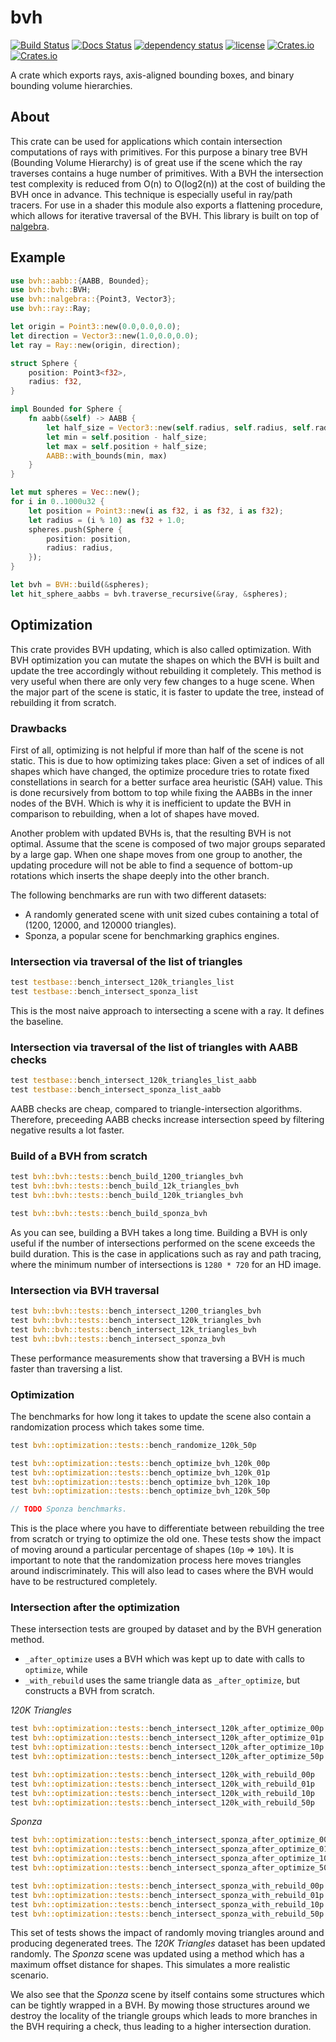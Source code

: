 # bvh
[![Build Status](https://travis-ci.org/svenstaro/bvh.svg?branch=master)](https://travis-ci.org/svenstaro/bvh)
[![Docs Status](https://docs.rs/bvh/badge.svg)](https://docs.rs/bvh)
[![dependency status](https://deps.rs/repo/github/svenstaro/bvh/status.svg)](https://deps.rs/repo/github/svenstaro/bvh)
[![license](http://img.shields.io/badge/license-MIT-blue.svg)](https://github.com/svenstaro/bvh/blob/master/LICENSE)
[![Crates.io](https://img.shields.io/crates/v/bvh.svg)](https://crates.io/crates/bvh)
[![Crates.io](https://img.shields.io/crates/d/bvh.svg)](https://crates.io/crates/bvh)

A crate which exports rays, axis-aligned bounding boxes, and binary bounding
volume hierarchies.

## About

This crate can be used for applications which contain intersection computations of rays
with primitives. For this purpose a binary tree BVH (Bounding Volume Hierarchy) is of great
use if the scene which the ray traverses contains a huge number of primitives. With a BVH the
intersection test complexity is reduced from O(n) to O(log2(n)) at the cost of building
the BVH once in advance. This technique is especially useful in ray/path tracers. For
use in a shader this module also exports a flattening procedure, which allows for
iterative traversal of the BVH.
This library is built on top of [nalgebra](http://nalgebra.org/).

## Example

```rust
use bvh::aabb::{AABB, Bounded};
use bvh::bvh::BVH;
use bvh::nalgebra::{Point3, Vector3};
use bvh::ray::Ray;

let origin = Point3::new(0.0,0.0,0.0);
let direction = Vector3::new(1.0,0.0,0.0);
let ray = Ray::new(origin, direction);

struct Sphere {
    position: Point3<f32>,
    radius: f32,
}

impl Bounded for Sphere {
    fn aabb(&self) -> AABB {
        let half_size = Vector3::new(self.radius, self.radius, self.radius);
        let min = self.position - half_size;
        let max = self.position + half_size;
        AABB::with_bounds(min, max)
    }
}

let mut spheres = Vec::new();
for i in 0..1000u32 {
    let position = Point3::new(i as f32, i as f32, i as f32);
    let radius = (i % 10) as f32 + 1.0;
    spheres.push(Sphere {
        position: position,
        radius: radius,
    });
}

let bvh = BVH::build(&spheres);
let hit_sphere_aabbs = bvh.traverse_recursive(&ray, &spheres);
```

## Optimization

This crate provides BVH updating, which is also called optimization. With BVH optimization
you can mutate the shapes on which the BVH is built and update the tree accordingly without rebuilding it completely.
This method is very useful when there are only very few changes to a huge scene. When the major part of the scene is static,
it is faster to update the tree, instead of rebuilding it from scratch.

### Drawbacks

First of all, optimizing is not helpful if more than half of the scene is not static.
This is due to how optimizing takes place:
Given a set of indices of all shapes which have changed, the optimize procedure tries to rotate fixed constellations
in search for a better surface area heuristic (SAH) value. This is done recursively from bottom to top while fixing the AABBs
in the inner nodes of the BVH. Which is why it is inefficient to update the BVH in comparison to rebuilding, when a lot
of shapes have moved.

Another problem with updated BVHs is, that the resulting BVH is not optimal. Assume that the scene is composed of two major
groups separated by a large gap. When one shape moves from one group to another, the updating procedure will not be able to
find a sequence of bottom-up rotations which inserts the shape deeply into the other branch.

The following benchmarks are run with two different datasets:
* A randomly generated scene with unit sized cubes containing a total of (1200, 12000, and 120000 triangles).
* Sponza, a popular scene for benchmarking graphics engines.

### Intersection via traversal of the list of triangles

```rust
test testbase::bench_intersect_120k_triangles_list                       ... bench:   1,018,566 ns/iter (+/- 91,405)
test testbase::bench_intersect_sponza_list                               ... bench:     669,474 ns/iter (+/- 18,928)
```

This is the most naive approach to intersecting a scene with a ray. It defines the baseline.

### Intersection via traversal of the list of triangles with AABB checks

```rust
test testbase::bench_intersect_120k_triangles_list_aabb                  ... bench:     400,877 ns/iter (+/- 23,775)
test testbase::bench_intersect_sponza_list_aabb                          ... bench:     206,014 ns/iter (+/- 4,508)
```

AABB checks are cheap, compared to triangle-intersection algorithms. Therefore, preceeding AABB checks
increase intersection speed by filtering negative results a lot faster.

### Build of a BVH from scratch

```rust
test bvh::bvh::tests::bench_build_1200_triangles_bvh                     ... bench:   1,300,824 ns/iter (+/- 32,262)
test bvh::bvh::tests::bench_build_12k_triangles_bvh                      ... bench:  15,327,304 ns/iter (+/- 360,985)
test bvh::bvh::tests::bench_build_120k_triangles_bvh                     ... bench: 181,138,173 ns/iter (+/- 5,296,719)

test bvh::bvh::tests::bench_build_sponza_bvh                             ... bench: 120,335,877 ns/iter (+/- 3,787,414)
```

As you can see, building a BVH takes a long time. Building a BVH is only useful if the number of intersections performed on the
scene exceeds the build duration. This is the case in applications such as ray and path tracing, where the minimum
number of intersections is `1280 * 720` for an HD image.

### Intersection via BVH traversal

```rust
test bvh::bvh::tests::bench_intersect_1200_triangles_bvh                 ... bench:         202 ns/iter (+/- 3)
test bvh::bvh::tests::bench_intersect_120k_triangles_bvh                 ... bench:         959 ns/iter (+/- 26)
test bvh::bvh::tests::bench_intersect_12k_triangles_bvh                  ... bench:         461 ns/iter (+/- 14)
test bvh::bvh::tests::bench_intersect_sponza_bvh                         ... bench:       1,784 ns/iter (+/- 202)
```

These performance measurements show that traversing a BVH is much faster than traversing a list.

### Optimization

The benchmarks for how long it takes to update the scene also contain a randomization process which takes some time.

```rust
test bvh::optimization::tests::bench_randomize_120k_50p                  ... bench:  14,248,069 ns/iter (+/- 2,368,251)

test bvh::optimization::tests::bench_optimize_bvh_120k_00p               ... bench:   2,338,563 ns/iter (+/- 59,248)
test bvh::optimization::tests::bench_optimize_bvh_120k_01p               ... bench:  12,690,322 ns/iter (+/- 5,235,405)
test bvh::optimization::tests::bench_optimize_bvh_120k_10p               ... bench: 117,318,325 ns/iter (+/- 34,879,930)
test bvh::optimization::tests::bench_optimize_bvh_120k_50p               ... bench: 502,788,600 ns/iter (+/- 161,281,887)

// TODO Sponza benchmarks.
```

This is the place where you have to differentiate between rebuilding the tree from scratch or trying to optimize the old one.
These tests show the impact of moving around a particular percentage of shapes (`10p` => `10%`).
It is important to note that the randomization process here moves triangles around indiscriminately.
This will also lead to cases where the BVH would have to be restructured completely.

### Intersection after the optimization

These intersection tests are grouped by dataset and by the BVH generation method.
* `_after_optimize` uses a BVH which was kept up to date with calls to `optimize`, while
* `_with_rebuild` uses the same triangle data as `_after_optimize`, but constructs a BVH from scratch.

*120K Triangles*
```rust
test bvh::optimization::tests::bench_intersect_120k_after_optimize_00p   ... bench:         968 ns/iter (+/- 31)
test bvh::optimization::tests::bench_intersect_120k_after_optimize_01p   ... bench:     147,160 ns/iter (+/- 12,886)
test bvh::optimization::tests::bench_intersect_120k_after_optimize_10p   ... bench:   1,624,675 ns/iter (+/- 758,933)
test bvh::optimization::tests::bench_intersect_120k_after_optimize_50p   ... bench:   2,775,067 ns/iter (+/- 751,818)

test bvh::optimization::tests::bench_intersect_120k_with_rebuild_00p     ... bench:         964 ns/iter (+/- 38)
test bvh::optimization::tests::bench_intersect_120k_with_rebuild_01p     ... bench:       1,016 ns/iter (+/- 16)
test bvh::optimization::tests::bench_intersect_120k_with_rebuild_10p     ... bench:       2,025 ns/iter (+/- 213)
test bvh::optimization::tests::bench_intersect_120k_with_rebuild_50p     ... bench:       2,373 ns/iter (+/- 251)
```

*Sponza*
```rust
test bvh::optimization::tests::bench_intersect_sponza_after_optimize_00p ... bench:       1,824 ns/iter (+/- 114)
test bvh::optimization::tests::bench_intersect_sponza_after_optimize_01p ... bench:       3,791 ns/iter (+/- 308)
test bvh::optimization::tests::bench_intersect_sponza_after_optimize_10p ... bench:       4,794 ns/iter (+/- 212)
test bvh::optimization::tests::bench_intersect_sponza_after_optimize_50p ... bench:       7,492 ns/iter (+/- 807)

test bvh::optimization::tests::bench_intersect_sponza_with_rebuild_00p   ... bench:       1,823 ns/iter (+/- 145)
test bvh::optimization::tests::bench_intersect_sponza_with_rebuild_01p   ... bench:       1,957 ns/iter (+/- 114)
test bvh::optimization::tests::bench_intersect_sponza_with_rebuild_10p   ... bench:       2,414 ns/iter (+/- 209)
test bvh::optimization::tests::bench_intersect_sponza_with_rebuild_50p   ... bench:       3,135 ns/iter (+/- 322)
```

This set of tests shows the impact of randomly moving triangles around and producing degenerated trees.
The *120K Triangles* dataset has been updated randomly. The *Sponza* scene was updated using a method
which has a maximum offset distance for shapes. This simulates a more realistic scenario.

We also see that the *Sponza* scene by itself contains some structures which can be tightly wrapped in a BVH.
By mowing those structures around we destroy the locality of the triangle groups which leads to more branches in the
BVH requiring a check, thus leading to a higher intersection duration.
